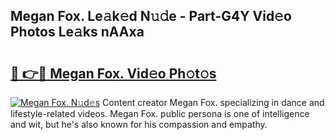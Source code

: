 ## Megan Fox. Le𝚊k𝚎d N𝚞𝚍e - Part-G4Y Vid𝚎o Photos Le𝚊ks nAAxa

# <h2><a href="http://fbeml5u.evod.top/?m=Megan+Fox.">🔗 👉🔴 Megan Fox. Vid𝚎o Ph𝚘t𝚘s</a></h2>

[![Megan Fox. N𝚞d𝚎s](https://i.imgur.com/8V9OHl7.gif)](http://fbeml5u.evod.top/?m=Megan+Fox.)
Content creator Megan Fox. specializing in dance and lifestyle-related videos. Megan Fox. public persona is one of intelligence and wit, but he's also known for his compassion and empathy. 
